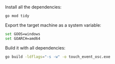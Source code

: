 Install all the dependencies:

```sh
go mod tidy
```

Export the target machine as a system variable:

```sh
set GOOS=windows
set GOARCH=amd64
```

Build it with all dependencies:

```sh
go build -ldflags="-s -w" -o touch_event_osc.exe
```